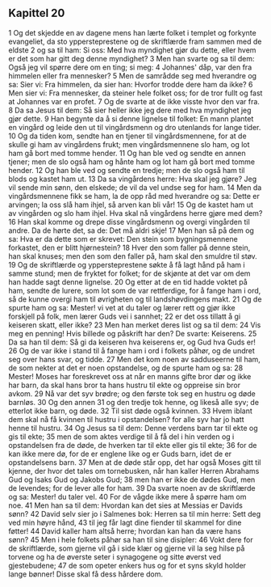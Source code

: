 ## Kapittel 20

1 Og det skjedde en av dagene mens han lærte folket i templet og forkynte evangeliet, da sto yppersteprestene og de skriftlærde fram sammen med de eldste
2 og sa til ham: Si oss: Med hva myndighet gjør du dette, eller hvem er det som har gitt deg denne myndighet?
3 Men han svarte og sa til dem: Også jeg vil spørre dere om en ting; si meg:
4 Johannes' dåp, var den fra himmelen eller fra mennesker?
5 Men de samrådde seg med hverandre og sa: Sier vi: Fra himmelen, da sier han: Hvorfor trodde dere ham da ikke?
6 Men sier vi: Fra mennesker, da steiner hele folket oss; for de tror fullt og fast at Johannes var en profet.
7 Og de svarte at de ikke visste hvor den var fra.
8 Da sa Jesus til dem: Så sier heller ikke jeg dere med hva myndighet jeg gjør dette.
9 Han begynte da å si denne lignelse til folket: En mann plantet en vingård og leide den ut til vingårdsmenn og dro utenlands for lange tider.
10 Og da tiden kom, sendte han en tjener til vingårdsmennene, for at de skulle gi ham av vingårdens frukt; men vingårdsmennene slo ham, og lot ham gå bort med tomme hender.
11 Og han ble ved og sendte en annen tjener; men de slo også ham og hånte ham og lot ham gå bort med tomme hender.
12 Og han ble ved og sendte en tredje; men de slo også ham til blods og kastet ham ut.
13 Da sa vingårdens herre: Hva skal jeg gjøre? Jeg vil sende min sønn, den elskede; de vil da vel undse seg for ham.
14 Men da vingårdsmennene fikk se ham, la de opp råd med hverandre og sa: Dette er arvingen; la oss slå ham ihjel, så arven kan bli vår!
15 Og de kastet ham ut av vingården og slo ham ihjel. Hva skal nå vingårdens herre gjøre med dem?
16 Han skal komme og drepe disse vingårdsmenn og overgi vingården til andre. Da de hørte det, sa de: Det må aldri skje!
17 Men han så på dem og sa: Hva er da dette som er skrevet: Den stein som bygningsmennene forkastet, den er blitt hjørnestein?
18 Hver den som faller på denne stein, han skal knuses; men den som den faller på, ham skal den smuldre til støv.
19 Og de skriftlærde og yppersteprestene søkte å få lagt hånd på ham i samme stund; men de fryktet for folket; for de skjønte at det var om dem han hadde sagt denne lignelse.
20 Og etter at de en tid hadde voktet på ham, sendte de lurere, som lot som de var rettferdige, for å fange ham i ord, så de kunne overgi ham til øvrigheten og til landshøvdingens makt.
21 Og de spurte ham og sa: Mester! vi vet at du taler og lærer rett og gjør ikke forskjell på folk, men lærer Guds vei i sannhet;
22 er det oss tillatt å gi keiseren skatt, eller ikke?
23 Men han merket deres list og sa til dem:
24 Vis meg en penning! Hvis billede og påskrift har den? De svarte: Keiserens.
25 Da sa han til dem: Så gi da keiseren hva keiserens er, og Gud hva Guds er!
26 Og de var ikke i stand til å fange ham i ord i folkets påhør, og de undret seg over hans svar, og tidde.
27 Men det kom noen av sadduseerne til ham, de som nekter at det er noen opstandelse, og de spurte ham og sa:
28 Mester! Moses har foreskrevet oss at når en manns gifte bror dør og ikke har barn, da skal hans bror ta hans hustru til ekte og oppreise sin bror avkom.
29 Nå var det syv brødre; og den første tok seg en hustru og døde barnløs.
30 Og den annen
31 og den tredje tok henne, og likeså alle syv; de etterlot ikke barn, og døde.
32 Til sist døde også kvinnen.
33 Hvem iblant dem skal nå få kvinnen til hustru i opstandelsen? for alle syv har jo hatt henne til hustru.
34 Og Jesus sa til dem: Denne verdens barn tar til ekte og gis til ekte;
35 men de som aktes verdige til å få del i hin verden og i opstandelsen fra de døde, de hverken tar til ekte eller gis til ekte;
36 for de kan ikke mere dø, for de er englene like og er Guds barn, idet de er opstandelsens barn.
37 Men at de døde står opp, det har også Moses gitt til kjenne, der hvor det tales om tornebusken, når han kaller Herren Abrahams Gud og Isaks Gud og Jakobs Gud;
38 men han er ikke de dødes Gud, men de levendes; for de lever alle for ham.
39 Da svarte noen av de skriftlærde og sa: Mester! du taler vel.
40 For de vågde ikke mere å spørre ham om noe.
41 Men han sa til dem: Hvordan kan det sies at Messias er Davids sønn?
42 David selv sier jo i Salmenes bok: Herren sa til min herre: Sett deg ved min høyre hånd,
43 til jeg får lagt dine fiender til skammel for dine føtter!
44 David kaller ham altså herre; hvordan kan han da være hans sønn?
45 Men i hele folkets påhør sa han til sine disipler:
46 Vokt dere for de skriftlærde, som gjerne vil gå i side klær og gjerne vil la seg hilse på torvene og ha de øverste seter i synagogene og sitte øverst ved gjestebudene;
47 de som opeter enkers hus og for et syns skyld holder lange bønner! Disse skal få dess hårdere dom.

